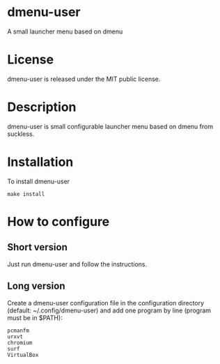 dmenu-user
==========

A small launcher menu based on dmenu

License
=======

dmenu-user is released under the MIT public license.

Description
===========

dmenu-user is small configurable launcher menu based on dmenu from suckless.

Installation
============

To install dmenu-user

```
make install
```

How to configure
================

Short version
-------------

Just run dmenu-user and follow the instructions.

Long version
------------

Create a dmenu-user configuration file in the configuration directory (default: ~/.config/dmenu-user) and add one program by line (program must be in $PATH):

```
pcmanfm
urxvt
chromium
surf
VirtualBox
```
